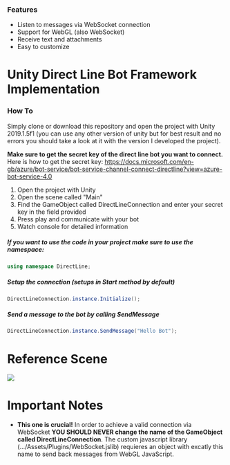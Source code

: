 ### Features

- Listen to messages via WebSocket connection
- Support for WebGL (also WebSocket)
- Receive text and attachments
- Easy to customize

# Unity Direct Line Bot Framework Implementation

### How To
Simply clone or download this repository and open the project with Unity 2019.1.5f1 (you can use any other version of unity but for best result and no errors you should take a look at it with the version I developed the project).

**Make sure to get the secret key of the direct line bot you want to connect.**
Here is how to get the secret key: https://docs.microsoft.com/en-gb/azure/bot-service/bot-service-channel-connect-directline?view=azure-bot-service-4.0

1. Open the project with Unity
2. Open the scene called "Main"
3. Find the GameObject called DirectLineConnection and enter your secret key in the field provided
4. Press play and communicate with your bot
5. Watch console for detailed information

#####  If you want to use the code in your project make sure to use the namespace:
```csharp
using namespace DirectLine;
```


##### Setup the connection (setups in Start method by default)
```csharp
DirectLineConnection.instance.Initialize();
```

#####  Send a message to the bot by calling SendMessage
```csharp
DirectLineConnection.instance.SendMessage("Hello Bot");
```
# Reference Scene
![](https://i.ibb.co/n7MJ7D9/Directline-Unity-Bot-Framework.png)


# Important Notes
- **This one is crucial!** In order to achieve a valid connection via WebSocket **YOU SHOULD NEVER change the name of the GameObject called DirectLineConnection**. The custom javascript library (.../Assets/Plugins/WebSocket.jslib) requieres an object with excatly this name to send back messages from WebGL JavaScript.

